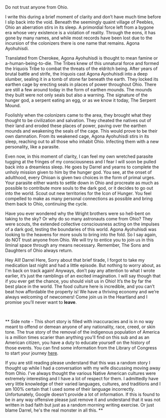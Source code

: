  

Do not trust anyone from Ohio. 

I write this during a brief moment of clarity and don’t have much time before I slip back into the void. Beneath the seemingly quaint village of Peebles, Ohio an aberration stirs in its sleep. A primordial force left from a bygone era whose very existence is a violation of reality. Through the eons, it has gone by many names, and while most records have been lost due to the incursion of the colonizers there is one name that remains. Agona Ayohuhisdi. 

Translated from Cherokee, Agona Ayohuhisdi is thought to mean famine or a-human-being-to-die. The Tribes knew of this unnatural force and formed the Iriquois Tribe to combat the threats of the eldritch being. After years of brutal battle and strife, the Iriquois cast Agona Ayohuhisdi into a deep slumber, sealing it in a tomb of stone far beneath the earth. They locked its earthen cage by erecting seals in places of power throughout Ohio. There are still a few around today in the form of earthen mounds. The mounds they built were not only seals but also a warning. The signature of the hunger god, a serpent eating an egg, or as we know it today, The Serpent Mound. 

Foolishly when the colonizers came to the area, they brought what they thought to be civilization and salvation. They cheated the natives out of their land and eroded these places of power, paving over the earthen mounds and weakening the seals of the cage. This would prove to be their own damnation. From its weakened cage, Agona Ayohuhisdi stirs in its sleep, reaching out to all those who inhabit Ohio. Infecting them with a new personality, like a parasite. 

Even now, in this moment of clarity, I can feel my own wretched parasite tugging at the fringes of my consciousness and I fear I will soon be pulled back into a dreamless sleep. He goes by Darrel and yearns to complete the unholy mission given to him by the hunger god. You see, at the onset of adulthood, every Ohioan is given two choices in the form of primal urges. Your parasite either wants to settle down in Ohio and procreate as much as possible to contribute more souls to the dark god, or it decides to go out into the world. Scout out new territories for the Icon of Hunger. You feel compelled to make as many personal connections as possible and bring them back to Ohio, continuing the cycle. 

Have you ever wondered why the Wright brothers were so hell-bent on taking to the sky? Or why do so many astronauts come from Ohio? They were scouts, the extended collective consciousness acting on the impulses of a dark god, testing the boundaries of this world. Agona Ayohuhisdi was looking to the heavens for more souls to bring into the fold. So I say again, do NOT trust anyone from Ohio. We will try to entice you to join us in this liminal space through any means necessary. Remember, The Sons and Daughters of Ohio always return.

Hey All! Darrel Here, Sorry about that brief tirade, I forgot to take my medication last night and had a little episode. But nothing to worry about, as I'm back on track again! Anyways, don’t pay any attention to what I wrote earlier, it’s just the ramblings of an excited imagination. I will say though that if you ever get the chance, you should visit us in Ohio! It’s the by far the best place in the world. The food culture here is incredible, and you can’t beat how affordable the property is! We have a thriving economy and we’re always welcoming of newcomers! Come join us in the Heartland and I promise you’ll never want to **leave**. 

&#x200B;

\*\* Side note - This short story is filled with inaccuracies and is in no way meant to offend or demean anyone of any nationality, race, creed, or skin tone. The true story of the removal of the indigenous population of America is a million times scarier than anything you'll find on this sub and as an American citizen, you have a duty to educate yourself on the history of those events.  You can find some information from the Library of Congress to start your journey [here](https://www.loc.gov/classroom-materials/immigration/native-american/removing-native-americans-from-their-land/). 

If you are still reading please understand that this was a random story I thought up while I had a conversation with my wife discussing moving away from Ohio. I've always thought the various Native American cultures were extremely interesting and I have a lot of respect for them. I admittedly have very little knowledge of their varied languages, cultures, and traditions and I am 100% certain that I used some of their language incorrectly. Unfortunately, Google doesn't provide a lot of information. If this is found to be in any way offensive please just remove it and understand that it was not written in bad faith but just as a random morning writing exercise. Or just blame Darrel, he's the real monster in all this. \*\*